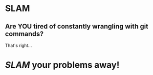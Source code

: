 # SLAM
## Are YOU tired of constantly wrangling with git commands?

That's right...

# *SLAM* your problems away!
